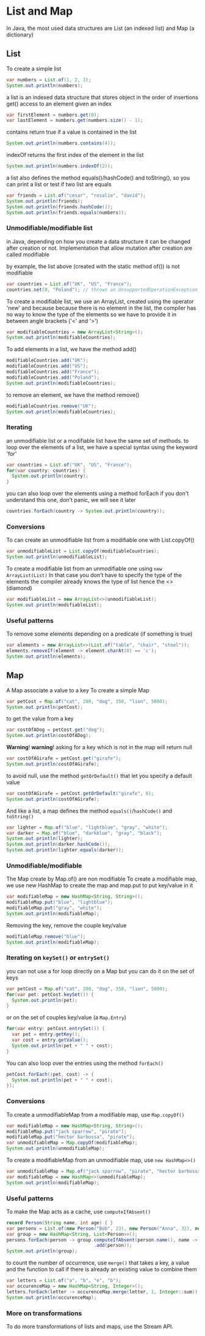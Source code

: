 # List and Map
In Java, the most used data structures are List (an indexed list) and Map (a dictionary)

## List
To create a simple list
```java
var numbers = List.of(1, 2, 3);
System.out.println(numbers);
```

a list is an indexed data structure that stores object in the order of insertions
get() access to an element given an index
```java
var firstElement = numbers.get(0);
var lastElement = numbers.get(numbers.size() - 1);
```

contains return true if a value is contained in the list
```java
System.out.println(numbers.contains(4));
```

indexOf returns the first index of the element in the list
```java
System.out.println(numbers.indexOf(2));
```

a list also defines the method equals()/hashCode() and toString(), so
you can print a list or test if two list are equals
```java
var friends = List.of("cesar", "rosalie", "david");
System.out.println(friends);
System.out.println(friends.hashCode());
System.out.println(friends.equals(numbers));
```


### Unmodifiable/modifiable list
in Java, depending on how you create a data structure it can be changed
after creation or not. Implementation that allow mutation after creation
are called modifiable

by example, the list above (created with the static method of()) is not modifiable
```java
var countries = List.of("UK", "US", "France");
countries.set(0, "Poland"); // throws an UnsupportedOperationException
```

To create a modifiable list, we use an ArrayList, created using the operator 'new'
and because because there is no element in the list, the compiler has no way to know
the type of the elements so we have to provide it in between angle brackets ('<' and '>')
```java
var modifiableCountries = new ArrayList<String>();
System.out.println(modifiableCountries);
```

To add elements in a list, we have the method add()
```java
modifiableCountries.add("UK");
modifiableCountries.add("US");
modifiableCountries.add("France");
modifiableCountries.add("Poland");
System.out.println(modifiableCountries);
```

to remove an element, we have the method remove()
```java
modifiableCountries.remove("UK");
System.out.println(modifiableCountries);
```


### Iterating
an unmodifiable list or a modifiable list have the same set of methods.
to loop over the elements of a list, we have a special syntax using the keyword 'for'
```java
var countries = List.of("UK", "US", "France");
for(var country: countries) {
  System.out.println(country);
}
```

you can also loop over the elements using a method forEach
if you don't understand this one, don't panic, we will see it later
```java
countries.forEach(country -> System.out.println(country));
```


### Conversions
To can create an unmodifiable list from a modifiable one with List.copyOf()
```java
var unmodifiableList = List.copyOf(modifiableCountries);
System.out.println(unmodifiableList);
```

To create a modifiable list from an unmodifiable one using `new ArrayList(List)`
In that case you don't have to specify the type of the elements
the compiler already knows the type of list hence the <> (diamond)
```java
var modifiableList = new ArrayList<>(unmodifiableList);
System.out.println(modifiableList);
```

### Useful patterns
To remove some elements depending on a predicate (if something is true)
```java
var elements = new ArrayList<>(List.of("table", "chair", "stool"));
elements.removeIf(element -> element.charAt(0) == 'c');
System.out.println(elements);
```


## Map
A Map associate a value to a key
To create a simple Map
```java
var petCost = Map.of("cat", 200, "dog", 350, "lion", 5000);
System.out.println(petCost);
```

to get the value from a key
```java
var costOfADog = petCost.get("dog");
System.out.println(costOfADog);
```

__Warning__! __warning__! asking for a key which is not in the map will return null
```java
var costOfAGirafe = petCost.get("girafe");
System.out.println(costOfAGirafe);
```

to avoid null, use the method `getOrDefault()` that let you specify a default value
```java
var costOfAGirafe = petCost.getOrDefault("girafe", 0);
System.out.println(costOfAGirafe);
```

And like a list, a map defines the method `equals()`/`hashCode()` and `toString()`
```java
var lighter = Map.of("blue", "lightblue", "gray", "white");
var darker = Map.of("blue", "darkblue", "gray", "black");
System.out.println(lighter);
System.out.println(darker.hashCode());
System.out.println(lighter.equals(darker));
```


### Unmodifiable/modifiable
The Map create by Map.of() are non modifiable
To create a modifiable map, we use new HashMap to create the map
and map.put to put key/value in it
```java
var modifiableMap = new HashMap<String, String>();
modifiableMap.put("blue", "lightblue");
modifiableMap.put("gray", "white");
System.out.println(modifiableMap);
```

Removing the key, remove the couple key/value
```java
modifiableMap.remove("blue");
System.out.println(modifiableMap);
```


### Iterating on `keySet()` or `entrySet()`
you can not use a for loop directly on a Map
but you can do it on the set of keys
```java
var petCost = Map.of("cat", 200, "dog", 350, "lion", 5000);
for(var pet: petCost.keySet()) {
  System.out.println(pet);
}
```

or on the set of couples key/value (a `Map.Entry`)
```java
for(var entry: petCost.entrySet()) {
  var pet = entry.getKey();
  var cost = entry.getValue();
  System.out.println(pet + " " + cost);
}
```

You can also loop over the entries using the method `forEach()`
```java
petCost.forEach((pet, cost) -> {
  System.out.println(pet + " " + cost);
});
```


### Conversions
To create a unmodifiableMap from a modifiable map, use `Map.copyOf()`
```java
var modifiableMap = new HashMap<String, String>();
modifiableMap.put("jack sparrow", "pirate");
modifiableMap.put("hector barbossa", "pirate");
var unmodifiableMap = Map.copyOf(modifiableMap);
System.out.println(unmodifiableMap);
```

To create a modifiableMap from an unmodifiable map, use `new HashMap<>()`
```java
var unmodifiableMap = Map.of("jack sparrow", "pirate", "hector barbossa", "pirate");
var modifiableMap = new HashMap<>(unmodifiableMap);
System.out.println(modifiableMap);
```


### Useful patterns
To make the Map acts as a cache, use `computeIfAbsent()`
```java
record Person(String name, int age) { }
var persons = List.of(new Person("Bob", 23), new Person("Anna", 32), new Person("Bob", 12));
var group = new HashMap<String, List<Person>>();
persons.forEach(person -> group.computeIfAbsent(person.name(), name -> new ArrayList<>())
                                .add(person));
System.out.println(group);
```

to count the number of occurrence, use `merge()` that takes a key, a value and the function
to call if there is already an existing value to combine them
```java
var letters = List.of("a", "b", "e", "b");
var occurenceMap = new HashMap<String, Integer>();
letters.forEach(letter -> occurenceMap.merge(letter, 1, Integer::sum));
System.out.println(occurenceMap);
```


### More on transformations
To do more transformations of lists and maps, use the Stream API.
